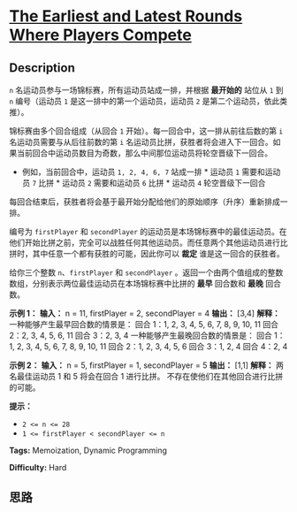 # [The Earliest and Latest Rounds Where Players Compete][title]

## Description

`n` 名运动员参与一场锦标赛，所有运动员站成一排，并根据 **最开始的** 站位从 `1` 到 `n` 编号（运动员 `1`
是这一排中的第一个运动员，运动员 `2` 是第二个运动员，依此类推）。

锦标赛由多个回合组成（从回合 `1` 开始）。每一回合中，这一排从前往后数的第 `i` 名运动员需要与从后往前数的第 `i`
名运动员比拼，获胜者将会进入下一回合。如果当前回合中运动员数目为奇数，那么中间那位运动员将轮空晋级下一回合。

  * 例如，当前回合中，运动员 `1, 2, 4, 6, 7` 站成一排     * 运动员 `1` 需要和运动员 `7` 比拼    * 运动员 `2` 需要和运动员 `6` 比拼    * 运动员 `4` 轮空晋级下一回合

每回合结束后，获胜者将会基于最开始分配给他们的原始顺序（升序）重新排成一排。

编号为 `firstPlayer` 和 `secondPlayer`
的运动员是本场锦标赛中的最佳运动员。在他们开始比拼之前，完全可以战胜任何其他运动员。而任意两个其他运动员进行比拼时，其中任意一个都有获胜的可能，因此你可以
**裁定** 谁是这一回合的获胜者。

给你三个整数 `n`、`firstPlayer` 和 `secondPlayer`
。返回一个由两个值组成的整数数组，分别表示两位最佳运动员在本场锦标赛中比拼的 **最早** 回合数和 **最晚** 回合数。

**示例 1：**
            **输入：** n = 11, firstPlayer = 2, secondPlayer = 4    **输出：** [3,4]    **解释：**    一种能够产生最早回合数的情景是：    回合 1：1, 2, 3, 4, 5, 6, 7, 8, 9, 10, 11    回合 2：2, 3, 4, 5, 6, 11    回合 3：2, 3, 4    一种能够产生最晚回合数的情景是：    回合 1：1, 2, 3, 4, 5, 6, 7, 8, 9, 10, 11    回合 2：1, 2, 3, 4, 5, 6    回合 3：1, 2, 4    回合 4：2, 4    

**示例 2：**
            **输入：** n = 5, firstPlayer = 1, secondPlayer = 5    **输出：** [1,1]    **解释：** 两名最佳运动员 1 和 5 将会在回合 1 进行比拼。    不存在使他们在其他回合进行比拼的可能。    

**提示：**

  * `2 <= n <= 28`
  * `1 <= firstPlayer < secondPlayer <= n`


**Tags:** Memoization, Dynamic Programming

**Difficulty:** Hard

## 思路

[title]: https://leetcode-cn.com/problems/the-earliest-and-latest-rounds-where-players-compete
